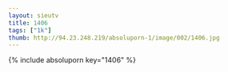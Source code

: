 ```yaml
--- 
layout: sieutv
title: 1406
tags: ["1k"]
thumb: http://94.23.248.219/absoluporn-1/image/002/1406.jpg
---
```

{% include absoluporn key="1406" %} 
